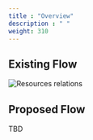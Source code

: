 ```yaml
---
title : "Overview"
description : " "
weight: 310
---
```


## Existing Flow ##
 
 ![Resources relations](/project/battle-plan.jpg)

## Proposed Flow ##

TBD
 